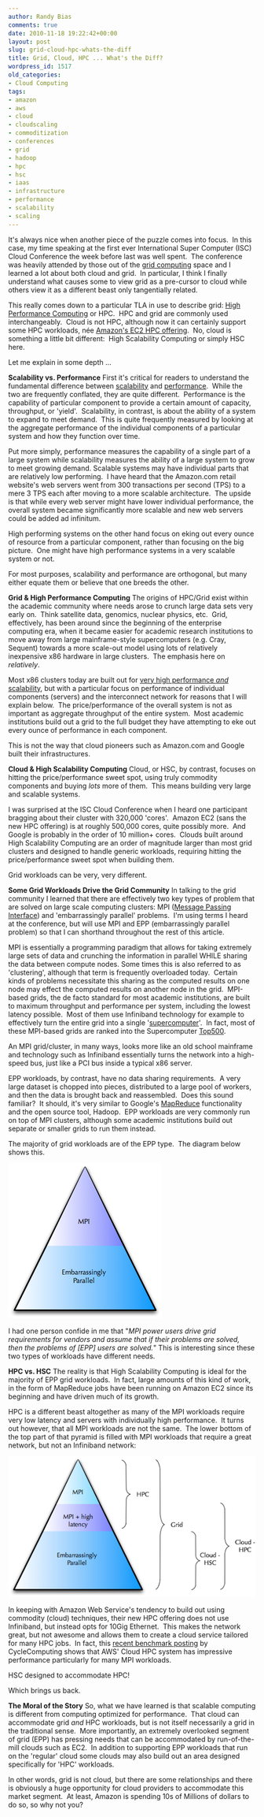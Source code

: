 ```yaml
---
author: Randy Bias
comments: true
date: 2010-11-18 19:22:42+00:00
layout: post
slug: grid-cloud-hpc-whats-the-diff
title: Grid, Cloud, HPC ... What's the Diff?
wordpress_id: 1517
old_categories:
- Cloud Computing
tags:
- amazon
- aws
- cloud
- cloudscaling
- commoditization
- conferences
- grid
- hadoop
- hpc
- hsc
- iaas
- infrastructure
- performance
- scalability
- scaling
---
```


It's always nice when another piece of the puzzle comes into focus.  In this case, my time speaking at the first ever International Super Computer (ISC) Cloud Conference the week before last was well spent.  The conference was heavily attended by those out of the [grid computing](http://en.wikipedia.org/wiki/Grid_computing) space and I learned a lot about both cloud and grid.  In particular, I think I finally understand what causes some to view grid as a pre-cursor to cloud while others view it as a different beast only tangentially related.

This really comes down to a particular TLA in use to describe grid: [High Performance Computing](http://en.wikipedia.org/wiki/High-performance_computing) or HPC.  HPC and grid are commonly used interchangeably.  Cloud is not HPC, although now it can certainly support some HPC workloads, née [Amazon's EC2 HPC offering](http://aws.amazon.com/hpc-applications/).  No, cloud is something a little bit different:  High Scalability Computing or simply HSC here.

Let me explain in some depth ...

<!-- more -->

**Scalability vs. Performance**
First it's critical for readers to understand the fundamental difference between [scalability](http://en.wikipedia.org/wiki/Scalability) and [performance](http://en.wikipedia.org/wiki/Computer_performance).  While the two are frequently conflated, they are quite different.  Performance is the capability of particular component to provide a certain amount of capacity, throughput, or 'yield'.  Scalability, in contrast, is about the ability of a system to expand to meet demand.  This is quite frequently measured by looking at the aggregate performance of the individual components of a particular system and how they function over time.

Put more simply, performance measures the capability of a single part of a large system while scalability measures the ability of a large system to grow to meet growing demand.
Scalable systems may have individual parts that are relatively low performing.  I have heard that the Amazon.com retail website's web servers went from 300 transactions per second (TPS) to a mere 3 TPS each after moving to a more scalable architecture.  The upside is that while every web server might have lower individual performance, the overall system became significantly more scalable and new web servers could be added ad infinitum.

High performing systems on the other hand focus on eking out every ounce of resource from a particular component, rather than focusing on the big picture.  One might have high performance systems in a very scalable system or not.

For most purposes, scalability and performance are orthogonal, but many either equate them or believe that one breeds the other.

**Grid & High Performance Computing**
The origins of HPC/Grid exist within the academic community where needs arose to crunch large data sets very early on.  Think satellite data, genomics, nuclear physics, etc.  Grid, effectively, has been around since the beginning of the enterprise computing era, when it became easier for academic research institutions to move away from large mainframe-style supercomputers (e.g. Cray, Sequent) towards a more scale-out model using lots of relatively inexpensive x86 hardware in large clusters.  The emphasis here on *relatively*.

Most x86 clusters today are built out for [very high performance *and* scalability](http://www.top500.org/), but with a particular focus on performance of individual components (servers) and the interconnect network for reasons that I will explain below.  The price/performance of the overall system is not as important as aggregate throughput of the entire system.  Most academic institutions build out a grid to the full budget they have attempting to eke out every ounce of performance in each component.

This is not the way that cloud pioneers such as Amazon.com and Google built their infrastructures.

**Cloud & High Scalability Computing**
Cloud, or HSC, by contrast, focuses on hitting the price/performance sweet spot, using truly commodity components and buying *lots* more of them.  This means building very large and scalable systems.

I was surprised at the ISC Cloud Conference when I heard one participant bragging about their cluster with 320,000 'cores'.  Amazon EC2 (sans the new HPC offering) is at roughly 500,000 cores, quite possibly more.  And Google is probably in the order of 10 million+ cores.  Clouds built around High Scalability Computing are an order of magnitude larger than most grid clusters and designed to handle generic workloads, requiring hitting the price/performance sweet spot when building them.

Grid workloads can be very, very different.

**Some Grid Workloads Drive the Grid Community**
In talking to the grid community I learned that there are effectively two key types of problem that are solved on large scale computing clusters: MPI ([Message Passing Interface](http://en.wikipedia.org/wiki/Message_Passing_Interface)) and 'embarrassingly parallel' problems.  I'm using terms I heard at the conference, but will use MPI and EPP (embarrassingly parallel problem) so that I can shorthand throughout the rest of this article.

MPI is essentially a programming paradigm that allows for taking extremely large sets of data and crunching the information in parallel WHILE sharing the data between compute nodes. Some times this is also referred to as 'clustering', although that term is frequently overloaded today.  Certain kinds of problems necessitate this sharing as the computed results on one node may effect the computed results on another node in the grid.  MPI-based grids, the de facto standard for most academic institutions, are built to maximum throughput and performance per system, including the lowest latency possible.  Most of them use Infiniband technology for example to effectively turn the entire grid into a single '[supercomputer](http://en.wikipedia.org/wiki/Supercomputer)'.  In fact, most of these MPI-based grids are ranked into the Supercomputer [Top500](http://en.wikipedia.org/wiki/TOP500).

An MPI grid/cluster, in many ways, looks more like an old school mainframe and technology such as Infiniband essentially turns the network into a high-speed bus, just like a PCI bus inside a typical x86 server.

EPP workloads, by contrast, have no data sharing requirements.  A very large dataset is chopped into pieces, distributed to a large pool of workers, and then the data is brought back and reassembled.  Does this sound familiar?  It should, it's very similar to Google's [MapReduce](http://en.wikipedia.org/wiki/MapReduce) functionality and the open source tool, Hadoop.  EPP workloads are very commonly run on top of MPI clusters, although some academic institutions build out separate or smaller grids to run them instead.

The majority of grid workloads are of the EPP type.  The diagram below shows this.

[![](/assets/media/2010/11/hpc-vs-hsc-pyramid.png)](/assets/media/2010/11/hpc-vs-hsc-pyramid.png)

I had one person confide in me that "_MPI power users drive grid requirements for vendors and assume that if their problems are solved, then the problems of [EPP] users are solved._"
This is interesting since these two types of workloads have different needs.

**HPC vs. HSC**
The reality is that High Scalability Computing is ideal for the majority of EPP grid workloads.  In fact, large amounts of this kind of work, in the form of MapReduce jobs have been running on Amazon EC2 since its beginning and have driven much of its growth.

HPC is a different beast altogether as many of the MPI workloads require very low latency and servers with individually high performance.  It turns out however, that all MPI workloads are not the same.  The lower bottom of the top part of that pyramid is filled with MPI workloads that require a great network, but not an Infiniband network:

[![](/assets/media/2010/11/hpc-vs-hsc-pyramid-mpi-high-latency.png)](/assets/media/2010/11/hpc-vs-hsc-pyramid-mpi-high-latency.png)

In keeping with Amazon Web Service's tendency to build out using commodity (cloud) techniques, their new HPC offering does not use Infiniband, but instead opts for 10Gig Ethernet.  This makes the network great, but not awesome and allows them to create a cloud service tailored for many HPC jobs.  In fact, this [recent benchmark posting](http://blog.cyclecomputing.com/2010/11/a-couple-more-nails-in-the-coffin-of-the-private-compute-cluster-gpu-on-cloud.html) by CycleComputing shows that AWS' Cloud HPC system has impressive performance particularly for many MPI workloads.

HSC designed to accommodate HPC!

Which brings us back.

**The Moral of the Story**
So, what we have learned is that scalable computing is different from computing optimized for performance.  That cloud can accommodate grid *and* HPC workloads, but is not itself necessarily a grid in the traditional sense.  More importantly, an extremely overlooked segment of grid (EPP) has pressing needs that can be accommodated by run-of-the-mill clouds such as EC2.  In addition to supporting EPP workloads that run on the 'regular' cloud some clouds may also build out an area designed specifically for 'HPC' workloads.

In other words, grid is not cloud, but there are some relationships and there is obviously a huge opportunity for cloud providers to accommodate this market segment.  At least, Amazon is spending 10s of Millions of dollars to do so, so why not you?

